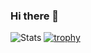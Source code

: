 ### Hi there 👋

![Stats](https://github-readme-stats.vercel.app/api?username=joshuaVayer&show_icons=true&count_private=true&hide=stars&include_all_commits=true&show_icons=true&layout=compact&theme=graywhite)
[![trophy](https://github-profile-trophy.vercel.app/?username=joshuaVayer)](https://github.com/ryo-ma/github-profile-trophy)
<!--
**joshuaVayer/joshuaVayer** is a ✨ _special_ ✨ repository because its `README.md` (this file) appears on your GitHub profile.

Here are some ideas to get you started:

- 🔭 I’m currently working on ...
- 🌱 I’m currently learning ...
- 👯 I’m looking to collaborate on ...
- 🤔 I’m looking for help with ...
- 💬 Ask me about ...
- 📫 How to reach me: ...
- 😄 Pronouns: ...
- ⚡ Fun fact: ...
-->
